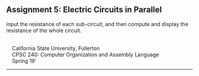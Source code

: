 ## Assignment 5: Electric Circuits in Parallel
input the resistance of each sub-circuit, and then compute and display the resistance of the whole circuit.

<br/>&nbsp;&nbsp;&nbsp;&nbsp;California State University, Fullerton
<br/>&nbsp;&nbsp;&nbsp;&nbsp;CPSC 240: Computer Organization and Assembly Language
<br/>&nbsp;&nbsp;&nbsp;&nbsp;Spring 19'
***
<br/>
